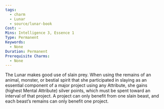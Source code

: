 ```yaml
---
tags:
  - charm
  - Lunar
  - source/lunar-book
Cost: —
Mins: Intelligence 3, Essence 1
Type: Permanent
Keywords:
  - None
Duration: Permanent
Prerequisite Charms:
  - None
---
```

The Lunar makes good use of slain prey. When using the remains of an animal, monster, or bestial spirit that she participated in slaying as an essential component of a major project using any Attribute, she gains (highest Mental Attribute) silver points, which must be spent toward an interval of that project. A project can only benefit from one slain beast, and each beast’s remains can only benefit one project.